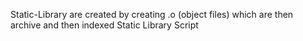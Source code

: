 Static-Library are created by creating .o (object files) which are then archive and then indexed
Static Library Script
